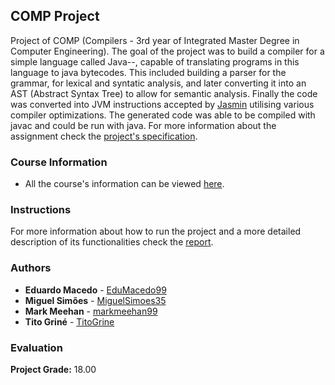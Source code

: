 ## COMP Project

Project of COMP (Compilers - 3rd year of Integrated Master Degree in Computer Engineering).
The goal of the project was to build a compiler for a simple language called Java--, capable of translating programs in this language to java bytecodes. This included building a parser for the grammar, for lexical and syntatic analysis, and later converting it into an AST (Abstract Syntax Tree) to allow for semantic analysis. Finally the code was converted into JVM instructions accepted by [Jasmin](http://jasmin.sourceforge.net/) utilising various compiler optimizations. The generated code was able to be compiled with javac and could be run with java. For more information about the assignment check the [project's specification](https://github.com/TitoGrine/COMP_Project/blob/master/docs/Project%20Specification.pdf).

### Course Information

* All the course's information can be viewed [here](https://sigarra.up.pt/feup/pt/ucurr_geral.ficha_uc_view?pv_ocorrencia_id=436448).

### Instructions

For more information about how to run the project and a more detailed description of its functionalities check the [report](docs/Report.md).

### Authors

* **Eduardo Macedo** - [EduMacedo99](https://github.com/EduMacedo99)
* **Miguel Simões** - [MiguelSimoes35](https://github.com/MiguelSimoes35)
* **Mark Meehan** - [markmeehan99](https://github.com/markmeehan99)
* **Tito Griné** - [TitoGrine](https://github.com/TitoGrine)

### Evaluation

**Project Grade:** 18.00
